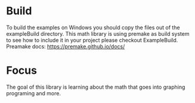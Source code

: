 # Build
To build the examples on Windows you should copy the files out of the exampleBuild directory.
This math library is using premake as build system to see how to include it in your project please checkout ExampleBuild.
Preamake docs: https://premake.github.io/docs/ 
# Focus
The goal of this library is learning about the math that goes into graphing programing and more.
